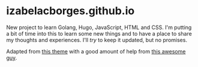 # izabelacborges.github.io

New project to learn Golang, Hugo, JavaScript, HTML and CSS. I'm putting a bit of time into this to learn some new things and to have a place to share my thoughts and experiences. I'll _try_ to keep it updated, but no promises.

Adapted from [this theme](https://github.com/zerostaticthemes/hugo-winston-theme) with a good amount of help from [this awesome guy](https://www.youtube.com/watch?v=ZFL09qhKi5I).
